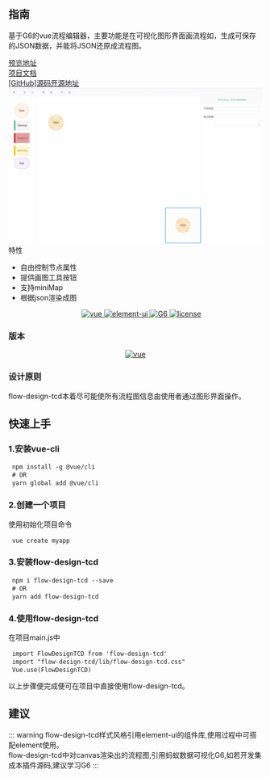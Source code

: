 ## 指南 
基于G6的vue流程编辑器，主要功能是在可视化图形界面画流程如，生成可保存的JSON数据，并能将JSON还原成流程图。
             
[预览地址](http://47.98.53.80:8004/)  
[项目文档](http://47.98.53.80:8003/)  
[[GitHub]源码开源地址](https://github.com/zimudehub/TFeditor)
![An image](./public/flowDesignTCD1.gif)
特性
- 自由控制节点属性
- 提供画图工具按钮
- 支持miniMap
- 根据json渲染成图
    <p align="center">
      <a href="https://github.com/vuejs/vue">
        <img src="https://img.shields.io/badge/vue-2.6.11-brightgreen.svg" alt="vue">
      </a>
      <a href="https://github.com/ElemeFE/element">
        <img src="https://img.shields.io/badge/element%20ui-2.13.0-blue" alt="element-ui">
      </a>
      <a href="https://github.com/antvis/G6">
        <img src="https://img.shields.io/badge/G6%20-3.5.5-blue" alt="G6">
      </a>
      <a href="https://github.com/zimudehub/FormDesignTCD/blob/master/LICENSE">
        <img src="https://img.shields.io/github/license/mashape/apistatus.svg" alt="license">
      </a>
    </p>
### 版本
<p align="center">
      <a href="https://github.com/zimudehub/FormDesignTCD">
        <img src="https://img.shields.io/badge/flow%20design%20tcd-0.1.4-brightgreen.svg" alt="vue">
      </a>
</p>

### 设计原则
flow-design-tcd本着尽可能使所有流程图信息由使用者通过图形界面操作。
## 快速上手
### 1.安装vue-cli
```
 npm install -g @vue/cli
 # OR
 yarn global add @vue/cli
```
### 2.创建一个项目
使用初始化项目命令
``` 
 vue create myapp
```
### 3.安装flow-design-tcd
``` 
 npm i flow-design-tcd --save
 # OR
 yarn add flow-design-tcd
```

### 4.使用flow-design-tcd
在项目main.js中
``` 
 import FlowDesignTCD from 'flow-design-tcd'
 import "flow-design-tcd/lib/flow-design-tcd.css"
 Vue.use(FlowDesignTCD)
```
以上步骤便完成便可在项目中直接使用flow-design-tcd。  
## 建议
::: warning
flow-design-tcd样式风格引用element-ui的组件库,使用过程中可搭配element使用。  
flow-design-tcd中对canvas渲染出的流程图,引用蚂蚁数据可视化G6,如若开发集成本插件源码,建议学习G6
:::







